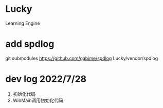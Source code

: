 # Lucky
Learning Engine


# add spdlog
git submodules https://github.com/gabime/spdlog Lucky/vendor/spdlog

# dev log 2022/7/28
1. 初始化代码
2. WinMain调用初始化代码
